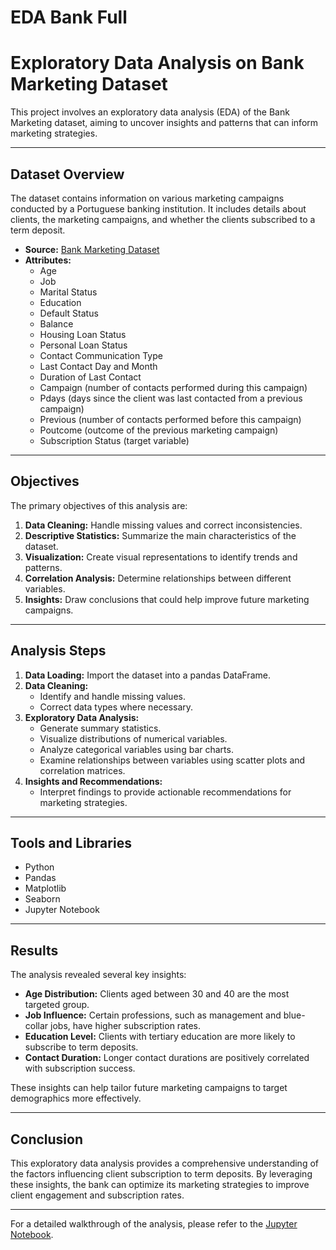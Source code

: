 # EDA Bank Full

# Exploratory Data Analysis on Bank Marketing Dataset

This project involves an exploratory data analysis (EDA) of the Bank Marketing dataset, aiming to uncover insights and patterns that can inform marketing strategies.

---

## Dataset Overview

The dataset contains information on various marketing campaigns conducted by a Portuguese banking institution. It includes details about clients, the marketing campaigns, and whether the clients subscribed to a term deposit.

- **Source:** [Bank Marketing Dataset](https://archive.ics.uci.edu/ml/datasets/Bank+Marketing)
- **Attributes:**
  - Age
  - Job
  - Marital Status
  - Education
  - Default Status
  - Balance
  - Housing Loan Status
  - Personal Loan Status
  - Contact Communication Type
  - Last Contact Day and Month
  - Duration of Last Contact
  - Campaign (number of contacts performed during this campaign)
  - Pdays (days since the client was last contacted from a previous campaign)
  - Previous (number of contacts performed before this campaign)
  - Poutcome (outcome of the previous marketing campaign)
  - Subscription Status (target variable)

---

## Objectives

The primary objectives of this analysis are:

1. **Data Cleaning:** Handle missing values and correct inconsistencies.
2. **Descriptive Statistics:** Summarize the main characteristics of the dataset.
3. **Visualization:** Create visual representations to identify trends and patterns.
4. **Correlation Analysis:** Determine relationships between different variables.
5. **Insights:** Draw conclusions that could help improve future marketing campaigns.

---

## Analysis Steps

1. **Data Loading:** Import the dataset into a pandas DataFrame.
2. **Data Cleaning:**
   - Identify and handle missing values.
   - Correct data types where necessary.
3. **Exploratory Data Analysis:**
   - Generate summary statistics.
   - Visualize distributions of numerical variables.
   - Analyze categorical variables using bar charts.
   - Examine relationships between variables using scatter plots and correlation matrices.
4. **Insights and Recommendations:**
   - Interpret findings to provide actionable recommendations for marketing strategies.

---

## Tools and Libraries

- Python
- Pandas
- Matplotlib
- Seaborn
- Jupyter Notebook

---

## Results

The analysis revealed several key insights:

- **Age Distribution:** Clients aged between 30 and 40 are the most targeted group.
- **Job Influence:** Certain professions, such as management and blue-collar jobs, have higher subscription rates.
- **Education Level:** Clients with tertiary education are more likely to subscribe to term deposits.
- **Contact Duration:** Longer contact durations are positively correlated with subscription success.

These insights can help tailor future marketing campaigns to target demographics more effectively.

---

## Conclusion

This exploratory data analysis provides a comprehensive understanding of the factors influencing client subscription to term deposits. By leveraging these insights, the bank can optimize its marketing strategies to improve client engagement and subscription rates.

---

For a detailed walkthrough of the analysis, please refer to the [Jupyter Notebook](https://github.com/Parsa-Jafargholi/EDA-Bank-Full/blob/main/EDA%201.ipynb).
